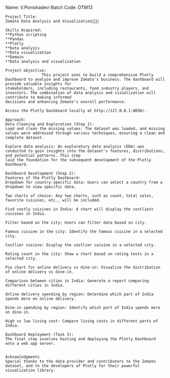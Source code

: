 Name: V.Ponishadevi
Batch Code: DTM13


    Project Title:
    Zomato Data Analysis and Visualization🍕🍔🍟
    
    Skills Acquired:
    **Python scripting
    **Pandas
    **Plotly
    **Data analysis
    **Data visualization
    **Domain
    **Data analysis and visualization
    
    Project objective:
					This project aims to build a comprehensive Plotly Dashboard to analyze and improve Zomato's business. The dashboard will provide valuable insights for 
    stakeholders, including restaurants, food industry players, and investors. The combination of data analysis and visualization will contribute to making informed 
    decisions and enhancing Zomato's overall performance.
       
    Access the Plotly Dashboard locally at http://127.0.0.1:8050/.   
    
    Approach:
    Data Cleaning and Exploration (Step 1):
    Load and clean the missing values: The dataset was loaded, and missing values were addressed through various techniques, ensuring a clean and complete dataset.
    
    Explore data analysis: An exploratory data analysis (EDA) was conducted to gain insights into the dataset's features, distributions, and potential patterns. This step 
    laid the foundation for the subsequent development of the Plotly Dashboard.
    
    Dashboard Development (Step 2):
    Features of the Plotly Dashboard:
    Dropdown for country-specific data: Users can select a country from a dropdown to view specific data.
    
    Two charts of choice: Any two charts, such as count, total sales, favorite cuisines, etc., will be included.
    
    Find costly cuisines in India: A chart will display the costliest cuisines in India.
    
    Filter based on the city: Users can filter data based on city.
    
    Famous cuisine in the city: Identify the famous cuisine in a selected city.
    
    Costlier cuisine: Display the costlier cuisine in a selected city.
    
    Rating count in the city: Show a chart based on rating tests in a selected city.
    
    Pie chart for online delivery vs dine-in: Visualize the distribution of online delivery vs dine-in.
    
    Comparison between cities in India: Generate a report comparing different cities in India.
    
    Online delivery spending by region: Determine which part of India spends more on online delivery.
    
    Dine-in spending by region: Identify which part of India spends more on dine-in.
    
    High vs low living cost: Compare living costs in different parts of India.
    
    Dashboard Deployment (Task 3):
    The final step involves hosting and deploying the Plotly Dashboard onto a web app server.
    
    
    Acknowledgments
    Special thanks to the data provider and contributors to the Zomato dataset, and to the developers of Plotly for their powerful visualization library.
       
